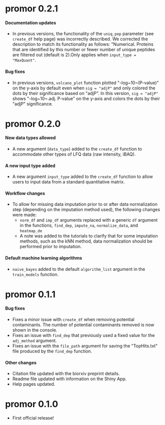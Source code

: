 # promor 0.2.1

#### Documentation updates
* In previous versions, the functionality of the `uniq_pep` parameter 
(see `create_df` help page) was incorrectly described. We corrected the 
description to match its functionality as follows: "Numerical. Proteins that are
identified by this number or fewer number of unique peptides are filtered out 
(default is 2).Only applies when `input_type = "MaxQuant"`.

#### Bug fixes
* In previous versions, `volcano_plot` function plotted "-log~10~(P-value)" on 
the y-axis by default even when `sig = "adjP"` and only colored the dots by 
their  significance based on "adjP". In this version, `sig = "adjP"` shows 
"-log~10~.adj. P-value" on the y-axis and colors the dots by their "adjP"
significance.


# promor 0.2.0

#### New data types allowed
* A new argument (`data_type`) added to the `create_df` function to 
accommodate other types of LFQ data (raw intensity, iBAQ).

#### A new input type added
* A new argument `input_type` added to the `create_df` function to 
allow users to input data from a standard quantitative matrix.

#### Workflow changes
* To allow for missing data imputation prior to or after data normalization 
step (depending on the imputation method used), the following changes were made:
  * `norm_df` and `imp_df` arguments replaced with a generic `df` argument in 
  the functions, `find_dep`, `impute_na`, `normalize_data`, and `heatmap_de`
  * A note was added to the tutorials to clarify that for some imputation 
  methods, such as the kNN method, data normalization should be performed prior
  to imputation.
  
#### Default machine learning algorithms
* `naive_bayes` added to the default `algorithm_list` argument in the 
`train_models` function.

# promor 0.1.1

#### Bug fixes
* Fixes a minor issue with `create_df` when removing potential contaminants. 
The number of potential contaminants removed is now shown in the console.
* Fixes an issue with `find_dep` that previously used a fixed value for the
`adj_method` argument.
* Fixes an issue with the `file_path` argument for saving the "TopHits.txt" 
file produced by the `find_dep` function.

#### Other changes
* Citation file updated with the biorxiv preprint details.
* Readme file updated with information on the Shiny App.
* Help pages updated.

# promor 0.1.0

* First official release!
